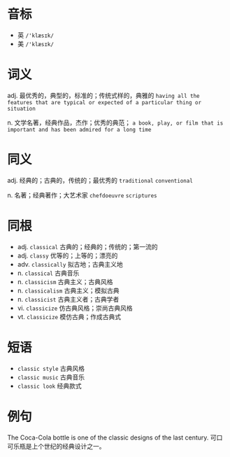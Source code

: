 # 音标

- 英 `/'klæsɪk/`
- 美 `/'klæsɪk/`

# 词义

adj. 最优秀的，典型的，标准的；传统式样的，典雅的
`having all the features that are typical or expected of a particular thing or situation`

n. 文学名著，经典作品，杰作；优秀的典范；
`a book, play, or film that is important and has been admired for a long time`

# 同义

adj. 经典的；古典的，传统的；最优秀的
`traditional` `conventional`

n. 名著；经典著作；大艺术家
`chefdoeuvre` `scriptures`

# 同根

- adj. `classical` 古典的；经典的；传统的；第一流的
- adj. `classy` 优等的；上等的；漂亮的
- adv. `classically` 拟古地；古典主义地
- n. `classical` 古典音乐
- n. `classicism` 古典主义；古典风格
- n. `classicalism` 古典主义；模拟古典
- n. `classicist` 古典主义者；古典学者
- vi. `classicize` 仿古典风格；崇尚古典风格
- vt. `classicize` 模仿古典；作成古典式

# 短语

- `classic style` 古典风格
- `classic music` 古典音乐
- `classic look` 经典款式

# 例句

The Coca-Cola bottle is one of the classic designs of the last century.
可口可乐瓶是上个世纪的经典设计之一。


